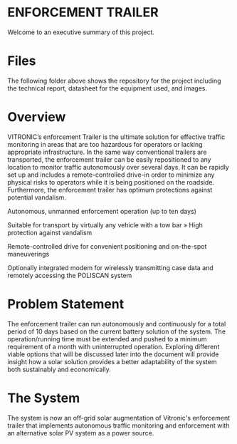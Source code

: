 # ENFORCEMENT TRAILER

Welcome to an executive summary of this project. 

# Files

The following folder above shows the repository for the project including the technical report, datasheet for the equipment used, and images.

# Overview
VITRONIC’s enforcement Trailer is the ultimate solution for effective traffic monitoring in areas that are too hazardous for operators or lacking appropriate infrastructure. In the same way conventional trailers are transported, the enforcement trailer can be easily repositioned to any location to monitor traffic autonomously over several days. It can be rapidly set up and includes a remote-controlled drive-in order to minimize any physical risks to operators while it is being positioned on the roadside. Furthermore, the enforcement trailer has optimum protections against potential vandalism.

Autonomous, unmanned enforcement operation (up to ten days)

Suitable for transport by virtually any vehicle with a tow bar » High protection against vandalism

Remote-controlled drive for convenient positioning and on-the-spot maneuverings

Optionally integrated modem for wirelessly transmitting case data and remotely accessing the POLISCAN system

# Problem Statement
The enforcement trailer can run autonomously and continuously for a total period of 10 days based on the current battery solution of the system. The operation/running time must be extended and pushed to a minimum requirement of a month with uninterrupted operation. Exploring different viable options that will be discussed later into the document will provide insight how a solar solution provides a better adaptability of the system both sustainably and economically.

# The System

The system is now an off-grid solar augmentation of Vitronic's enforcement trailer that implements autonomous traffic monitoring and enforcement with an alternative solar PV system as a power source.

